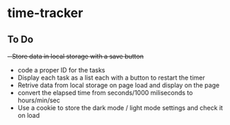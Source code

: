 # time-tracker

## To Do
~~- Store data in local storage with a save button~~
- code a proper ID for the tasks
- Display each task as a list each with a button to restart the timer
- Retrive data from local storage on page load and display on the page
- convert the elapsed time from seconds/1000 miliseconds to hours/min/sec
- Use a cookie to store the dark mode / light mode settings and check it on load
  

